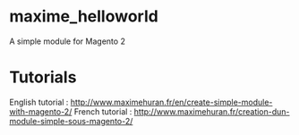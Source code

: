 # maxime_helloworld
A simple module for Magento 2

# Tutorials
English tutorial : http://www.maximehuran.fr/en/create-simple-module-with-magento-2/
French tutorial : http://www.maximehuran.fr/creation-dun-module-simple-sous-magento-2/


